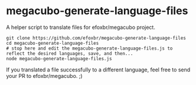 # megacubo-generate-language-files
A helper script to translate files for efoxbr/megacubo project.

```
git clone https://github.com/efoxbr/megacubo-generate-language-files
cd megacubo-generate-language-files
# stop here and edit the megacubo-generate-language-files.js to reflect the desired languages, save, and then...
node megacubo-generate-language-files.js
```

If you translated a file successfully to a different language, feel free to send your PR to efoxbr/megacubo. ;)
